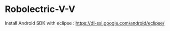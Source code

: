 Robolectric-V-V
===============
Install Android SDK with eclipse :
https://dl-ssl.google.com/android/eclipse/
